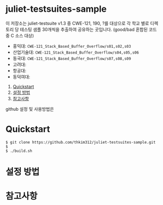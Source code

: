 juliet-testsuites-sample
===============================================================

이 저장소는 juliet-testsuite v1.3 중 CWE-121, 190, ?를 대상으로 각 학교 별로 디렉토리 당 테스팅 샘플 30개씩을 추출하여 공유하는 곳입니다. (good/bad 혼합된 코드 중 C 소스 대상)

* 홍익대: `CWE-121_Stack_Based_Buffer_Overflow/s01,s02,s03`
* 산업기술대: `CWE-121_Stack_Based_Buffer_Overflow/s04,s05,s06`
* 동국대: `CWE-121_Stack_Based_Buffer_Overflow/s07,s08,s09`
* 고려대: 
* 항공대: 
* 동덕여대: 

1. [Quickstart](#quickstart)
2. [설정 방법](#setting)
3. [참고사항](#ref)

github 설정 및 사용방법은



# <a name="quickstart"></a>Quickstart

	$ git clone https://github.com/thkim312/juliet-testsuites-sample.git
	$ 
	$ ./build.sh
  
# <a name="setting"></a>설정 방법

# <a name="ref"></a>참고사항
